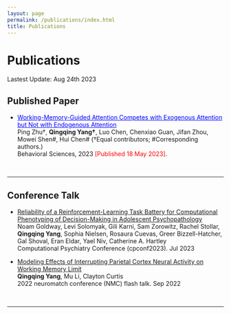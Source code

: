 ```yaml
---
layout: page
permalink: /publications/index.html
title: Publications
---
```


# Publications

Lastest Update: Aug 24th 2023

## Published Paper

- <a href="https://www.mdpi.com/2076-328X/13/5/426" style="color: blue;">Working-Memory-Guided Attention Competes with Exogenous Attention but Not with Endogenous Attention</a> <br> Ping Zhu†, **Qingqing Yang†**, Luo Chen, Chenxiao Guan, Jifan Zhou, Mowei Shen#, Hui Chen# (†Equal contributors; #Corresponding authors.)<br>Behavioral Sciences, 2023  <font color='red'>[Published 18 May 2023]</font>.<br>

<br>

---

## Conference Talk

- [Reliability of a Reinforcement-Learning Task Battery for Computational Phenotyping of Decision-Making in Adolescent Psychopathology](/mypaper/Frame4.pdf)<br>Noam Goldway, Levi Solomyak, Gili Karni, Sam Zorowitz, Rachel Stollar, **Qingqing Yang**, Sophia Nielsen, Rosaura 
Cuevas, Greer Bizzell-Hatcher, Gal Shoval, Eran Eldar, Yael Niv, Catherine A. Hartley<br>Computational Psychiatry Conference (cpconf2023). Jul 2023<br>



- [Modeling Effects of Interrupting Parietal Cortex Neural Activity on Working Memory Limit ](/file/yang_qingqing_rmePoster.pdf)<br> **Qingqing Yang**, Mu Li, Clayton Curtis <br>2022 neuromatch conference (NMC) flash talk. Sep 2022

<br>

---


